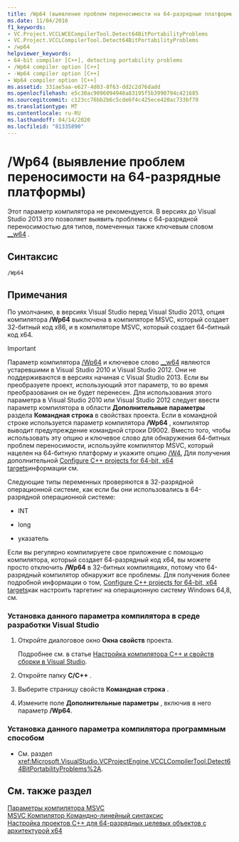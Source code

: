 ```yaml
---
title: /Wp64 (выявление проблем переносимости на 64-разрядные платформы)
ms.date: 11/04/2016
f1_keywords:
- VC.Project.VCCLWCECompilerTool.Detect64BitPortabilityProblems
- VC.Project.VCCLCompilerTool.Detect64BitPortabilityProblems
- /wp64
helpviewer_keywords:
- 64-bit compiler [C++], detecting portability problems
- /Wp64 compiler option [C++]
- -Wp64 compiler option [C++]
- Wp64 compiler option [C++]
ms.assetid: 331ae5aa-e627-4d03-8f63-dd2c2d76dadd
ms.openlocfilehash: e5c30ac9096094948a83195f5b3990794c421685
ms.sourcegitcommit: c123cc76bb2b6c5cde6f4c425ece420ac733bf70
ms.translationtype: MT
ms.contentlocale: ru-RU
ms.lasthandoff: 04/14/2020
ms.locfileid: "81335890"
---
```

# <a name="wp64-detect-64-bit-portability-issues"></a>/Wp64 (выявление проблем переносимости на 64-разрядные платформы)

Этот параметр компилятора не рекомендуется. В версиях до Visual Studio 2013 это позволяет выявить проблемы с 64-разрядной переносимостью для типов, помеченных также ключевым словом [__w64](../../cpp/w64.md) .

## <a name="syntax"></a>Синтаксис

```
/Wp64
```

## <a name="remarks"></a>Примечания

По умолчанию, в версиях Visual Studio перед Visual Studio 2013, опция компилятора **/Wp64** выключена в компиляторе MSVC, который создает 32-битный код x86, и в компиляторе MSVC, который создает 64-битный код x64.

> [!IMPORTANT]
> Параметр компилятора [/Wp64](wp64-detect-64-bit-portability-issues.md) и ключевое слово [__w64](../../cpp/w64.md) являются устаревшими в Visual Studio 2010 и Visual Studio 2012. Они не поддерживаются в версиях начиная с Visual Studio 2013. Если вы преобразуете проект, использующий этот параметр, то во время преобразования он не будет перенесен. Для использования этого параметра в Visual Studio 2010 или Visual Studio 2012 следует ввести параметр компилятора в области **Дополнительные параметры** раздела **Командная строка** в свойствах проекта. Если в командной строке используется параметр компилятора **/Wp64** , компилятор выводит предупреждение командной строки D9002. Вместо того, чтобы использовать эту опцию и ключевое слово для обнаружения 64-битных проблем переносимости, используйте компилятор MSVC, который нацелен на 64-битную платформу и укажите опцию [/W4.](compiler-option-warning-level.md) Для получения дополнительной [Configure C++ projects for 64-bit, x64 targets](../configuring-programs-for-64-bit-visual-cpp.md)информации см.

Следующие типы переменных проверяются в 32-разрядной операционной системе, как если бы они использовались в 64-разрядной операционной системе:

- INT

- long

- указатель

Если вы регулярно компилируете свое приложение с помощью компилятора, который создает 64-разрядный код x64, вы можете просто отключить **/Wp64** в 32-битных компиляциях, потому что 64-разрядный компилятор обнаружит все проблемы. Для получения более подробной информации о том, [Configure C++ projects for 64-bit, x64 targets](../configuring-programs-for-64-bit-visual-cpp.md)как настроить таргетинг на операционную систему Windows 64,8, см.

### <a name="to-set-this-compiler-option-in-the-visual-studio-development-environment"></a>Установка данного параметра компилятора в среде разработки Visual Studio

1. Откройте диалоговое окно **Окна свойств** проекта.

   Подробнее см. в статье [Настройка компилятора C++ и свойств сборки в Visual Studio](../working-with-project-properties.md).

1. Откройте папку **C/C++** .

1. Выберите страницу свойств **Командная строка** .

1. Измените поле **Дополнительные параметры** , включив в него параметр **/Wp64**.

### <a name="to-set-this-compiler-option-programmatically"></a>Установка данного параметра компилятора программным способом

- См. раздел <xref:Microsoft.VisualStudio.VCProjectEngine.VCCLCompilerTool.Detect64BitPortabilityProblems%2A>.

## <a name="see-also"></a>См. также раздел

[Параметры компилятора MSVC](compiler-options.md)<br/>
[MSVC Компилятор Командно-линейный синтаксис](compiler-command-line-syntax.md)<br/>
[Настройка проектов C++ для 64-разрядных целевых объектов с архитектурой x64](../configuring-programs-for-64-bit-visual-cpp.md)
